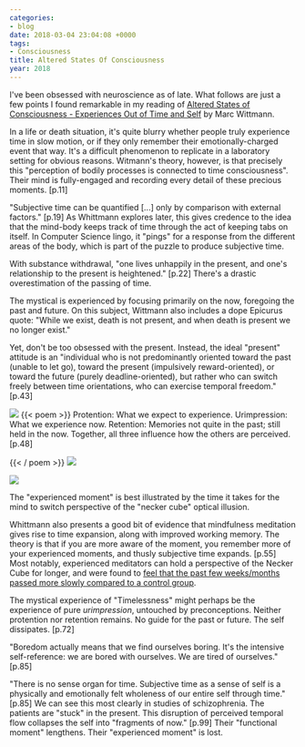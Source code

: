 ```yaml
---
categories:
- blog
date: 2018-03-04 23:04:08 +0000
tags:
- Consciousness
title: Altered States Of Consciousness
year: 2018
---
```

I've been obsessed with neuroscience as of late. What follows are just a few points I found remarkable in my reading of <a href="https://mitpress.mit.edu/books/altered-states-consciousness">Altered States of Consciousness - Experiences Out of Time and Self</a> by Marc Wittmann.

In a life or death situation, it's quite blurry whether people truly experience time in slow motion, or if they only remember their emotionally-charged event that way. It's a difficult phenomenon to replicate in a laboratory setting for obvious reasons. Witmann's theory, however, is that precisely this "perception of bodily processes is connected to time consciousness". Their mind is fully-engaged and recording every detail of these precious moments. [p.11]

"Subjective time can be quantified [...] only by comparison with external factors." [p.19] As Whittmann explores later, this gives credence to the idea that the mind-body keeps track of time through the act of keeping tabs on itself. In Computer Science lingo, it "pings" for a response from the different areas of the body, which is part of the puzzle to produce subjective time.

With substance withdrawal, "one lives unhappily in the present, and one's relationship to the present is heightened." [p.22] There's a drastic overestimation of the passing of time.

The mystical is experienced by focusing primarily on the now, foregoing the past and future. On this subject, Wittmann also includes a dope Epicurus quote: "While we exist, death is not present, and when death is present we no longer exist."

Yet, don't be too obsessed with the present. Instead, the ideal "present" attitude is an "individual who is not predominantly oriented toward the past (unable to let go), toward the present (impulsively reward-oriented), or toward the future (purely deadline-oriented), but rather who can switch freely between time orientations, who can exercise temporal freedom." [p.43]

<img src="/imgs/urimpression.png" />
{{< poem >}}
Protention: What we expect to experience.
Urimpression: What we experience now. 
Retention: Memories not quite in the past; still held in the now.
Together, all three influence how the others are perceived. [p.48]

{{< / poem >}}
<a href="/imgs/time_chart.jpg"><img src="/imgs/time_chart.jpg" /></a>

<img src="/imgs/necker_cube.svg" style="background: #efefef" />

The "experienced moment" is best illustrated by the time it takes for the mind to switch perspective of the "necker cube" optical illusion.

Whittmann also presents a good bit of evidence that mindfulness meditation gives rise to time expansion, along with improved working memory. The theory is that if you are more aware of the moment, you remember more of your experienced moments, and thusly subjective time expands. [p.55] Most notably, experienced meditators can hold a perspective of the Necker Cube for longer, and were found to <a href="https://www.ncbi.nlm.nih.gov/pmc/articles/PMC4294119/">feel that the past few weeks/months passed more slowly compared to a control group</a>.

The mystical experience of "Timelessness" might perhaps be the experience of pure _urimpression_, untouched by preconceptions. Neither protention nor retention remains. No guide for the past or future. The self dissipates. [p.72]

"Boredom actually means that we find ourselves boring. It's the intensive self-reference: we are bored with ourselves. We are tired of ourselves." [p.85]

"There is no sense organ for time. Subjective time as a sense of self is a physically and emotionally felt wholeness of our entire self through time."[p.85] We can see this most clearly in studies of schizophrenia. The patients are "stuck" in the present. This disruption of perceived temporal flow collapses the self into "fragments of now." [p.99] Their "functional moment" lengthens. Their "experienced moment" is lost. 